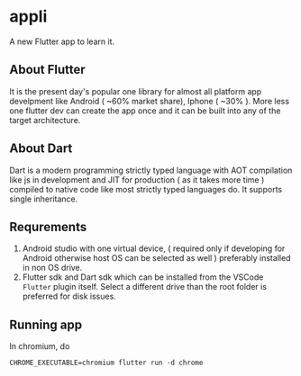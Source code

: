 # appli
A new Flutter app to learn it.

## About Flutter
It is the present day's popular one library for almost all platform app develpment like Android ( ~60% market share), Iphone ( ~30% ). More less one flutter dev can create the app once and it can be built into any of the target architecture.

## About Dart
Dart is a modern programming strictly typed language with AOT compilation like js in development and JIT for production ( as it takes more time ) compiled to native code like most strictly typed languages do. It supports single inheritance.

## Requrements
1. Android studio with one virtual device, ( required only if developing for Android otherwise host OS can be selected as well ) preferably installed in non OS drive.
2. Flutter sdk and Dart sdk which can be installed from the VSCode `Flutter` plugin itself. Select a different drive than the root folder is preferred for disk issues.

## Running app

In chromium, do

```
CHROME_EXECUTABLE=chromium flutter run -d chrome
```
